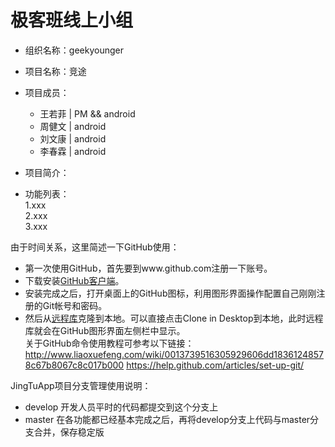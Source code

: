 # 极客班线上小组
* 组织名称：geekyounger
* 项目名称：竞途
* 项目成员：
  * 王若菲 | PM && android
  * 周健文 | android
  * 刘文康 | android
  * 李春霖 | android
* 项目简介：
  
* 功能列表：  
  1.xxx  
  2.xxx  
  3.xxx 

由于时间关系，这里简述一下GitHub使用：
* 第一次使用GitHub，首先要到www.github.com注册一下账号。
* 下载安装<a href="https://windows.github.com/">GitHub客户端</a>。
* 安装完成之后，打开桌面上的GitHub图标，利用图形界面操作配置自己刚刚注册的Git帐号和密码。
* 然后从<a href="https://github.com/geekyounger/JingTuApp.git">远程库</a>克隆到本地。可以直接点击Clone in Desktop到本地，此时远程库就会在GitHub图形界面左侧栏中显示。  
关于GitHub命令使用教程可参考以下链接：  
<a href="http://www.liaoxuefeng.com/wiki/0013739516305929606dd18361248578c67b8067c8c017b000">http://www.liaoxuefeng.com/wiki/0013739516305929606dd18361248578c67b8067c8c017b000</a>
<a href="https://help.github.com/articles/set-up-git/">https://help.github.com/articles/set-up-git/</a>

JingTuApp项目分支管理使用说明：
* develop 开发人员平时的代码都提交到这个分支上
* master  在各功能都已经基本完成之后，再将develop分支上代码与master分支合并，保存稳定版

